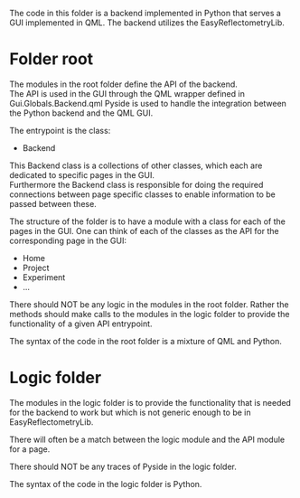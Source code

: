 The code in this folder is a backend implemented in Python that serves a GUI implemented in QML. 
The backend utilizes the EasyReflectometryLib.

# Folder root
The modules in the root folder define the API of the backend.  
The API is used in the GUI through the QML wrapper defined in Gui.Globals.Backend.qml
Pyside is used to handle the integration between the Python backend and the QML GUI.

The entrypoint is the class:
- Backend

This Backend class is a collections of other classes, which each are dedicated to specific pages in the GUI.  
Furthermore the Backend class is responsible for doing the required connections between page specific classes to enable information to be passed between these.

The structure of the folder is to have a module with a class for each of the pages in the GUI.  One can think of each of the classes as the API for the corresponding page in the GUI:
- Home
- Project
- Experiment
- ...

There should NOT be any logic in the modules in the root folder.  Rather the methods should make calls to the modules in the logic folder to provide the functionality of a given API entrypoint.

The syntax of the code in the root folder is a mixture of QML and Python.  

# Logic folder
The modules in the logic folder is to provide the functionality that is needed for the backend to work but which is not generic enough to be in EasyReflectometryLib.

There will often be a match between the logic module and the API module for a page.

There should NOT be any traces of Pyside in the logic folder.

The syntax of the code in the logic folder is Python.
 